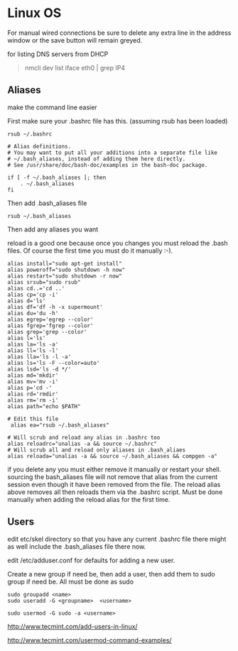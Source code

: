 # Linux OS 

For manual wired connections be sure to delete any extra line in the address window or the save button will remain greyed.


for listing DNS servers from DHCP
>nmcli dev list iface eth0 | grep IP4


## Aliases

make the command line easier

First make sure your .bashrc file has this.  (assuming rsub has been loaded)
```
rsub ~/.bashrc
```

```
# Alias definitions.
# You may want to put all your additions into a separate file like
# ~/.bash_aliases, instead of adding them here directly.
# See /usr/share/doc/bash-doc/examples in the bash-doc package.

if [ -f ~/.bash_aliases ]; then
    . ~/.bash_aliases
fi
```

Then add .bash_aliases  file
```
rsub ~/.bash_aliases
```

Then add any aliases you want

reload is a good one because once you changes you must reload the .bash files.  Of course the first time you must do it manually :-).

```
alias install="sudo apt-get install"
alias poweroff="sudo shutdown -h now"
alias restart="sudo shutdown -r now"
alias srsub="sudo rsub"
alias cd..='cd ..'
alias cp='cp -i'
alias d='ls'
alias df='df -h -x supermount'
alias du='du -h'
alias egrep='egrep --color'
alias fgrep='fgrep --color'
alias grep='grep --color'
alias l='ls'
alias la='ls -a'
alias ll='ls -l'
alias lla='ls -l -a'
alias ls='ls -F --color=auto'
alias lsd='ls -d */'
alias md='mkdir'
alias mv='mv -i'
alias p='cd -'
alias rd='rmdir'
alias rm='rm -i'
alias path="echo $PATH"

# Edit this file
 alias ea="rsub ~/.bash_aliases"

# Will scrub and reload any alias in .bashrc too
alias reloadrc="unalias -a && source ~/.bashrc"
# Will scrub all and reload only aliases in .bash_aliaes
alias reloada="unalias -a && source ~/.bash_aliases && compgen -a"
```

if you delete any you must either remove it manually or restart your shell.  sourcing the bash_aliases file will not remove that alias from the current session even though it have been removed from the file.  The reload alias above removes all then reloads them via the .bashrc script.  Must be done manually when adding the reload alias for the first time.

## Users

edit etc/skel  directory so that you have any current .bashrc file there 
might as well include the .bash_aliases file there now.

edit /etc/adduser.conf for defaults for adding a new user.

Create a new group if need be, then add a user, then add them to sudo group if need be.  All must be done as sudo

```
sudo groupadd <name>
sudo useradd -G <groupname>  <username>

sudo usermod -G sudo -a <username>
```

http://www.tecmint.com/add-users-in-linux/

http://www.tecmint.com/usermod-command-examples/